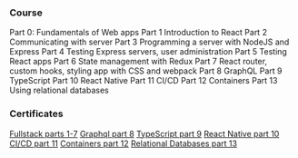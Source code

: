 ### Course
Part 0: Fundamentals of Web apps
Part 1 Introduction to React
Part 2 Communicating with server
Part 3 Programming a server with NodeJS and Express
Part 4 Testing Express servers, user administration
Part 5 Testing React apps
Part 6 State management with Redux
Part 7 React router, custom hooks, styling app with CSS and webpack
Part 8 GraphQL 
Part 9 TypeScript
Part 10 React Native
Part 11 CI/CD
Part 12 Containers
Part 13 Using relational databases

### Certificates
[Fullstack parts 1-7](certificates/fullstack.png)
[Graphql part 8](certificates/graphql.png)
[TypeScript part 9](certificates/typescript.png)
[React Native part 10](certificates/reactnative.png)
[CI/CD part 11](certificates/cicd.png)
[Containers part 12](certificates/containers.png)
[Relational Databases part 13](certificates/psql.png)
